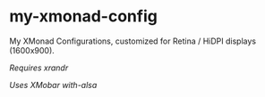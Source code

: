 # my-xmonad-config
My XMonad Configurations, customized for Retina / HiDPI displays (1600x900).

*Requires xrandr*

*Uses XMobar with-alsa*
